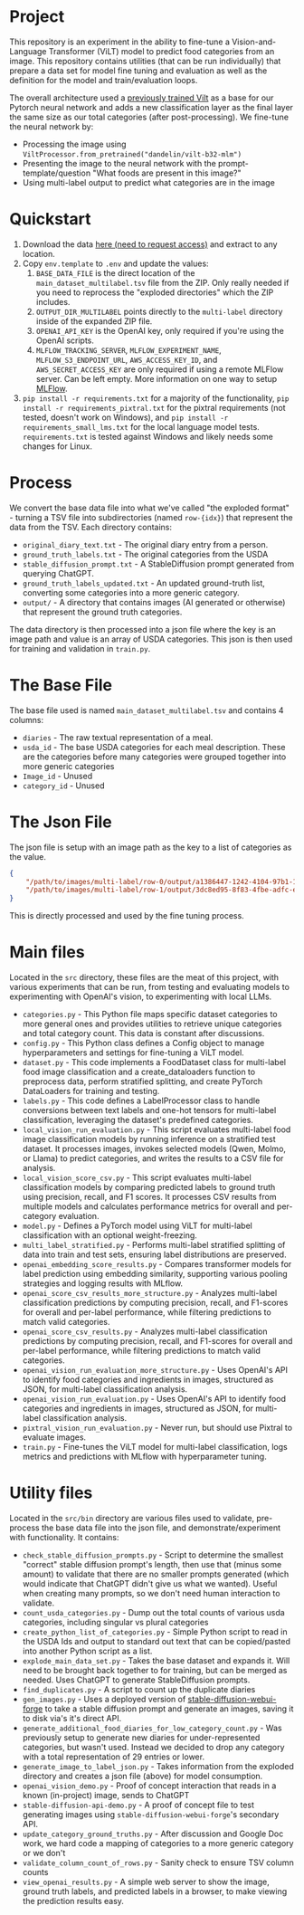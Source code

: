 # Project

This repository is an experiment in the ability to fine-tune a Vision-and-Language Transformer (ViLT) model to predict food categories from an image. This repository contains utilities (that can be run individually) that prepare a data set for model fine tuning and evaluation as well as the definition for the model and train/evaluation loops.

The overall architecture used a [previously trained Vilt](https://huggingface.co/dandelin/vilt-b32-mlm) as a base for our Pytorch neural network and adds a new classification layer as the final layer the same size as our total categories (after post-processing). We fine-tune the neural network by:
- Processing the image using `ViltProcessor.from_pretrained("dandelin/vilt-b32-mlm")`
- Presenting the image to the neural network with the prompt-template/question "What foods are present in this image?"
- Using multi-label output to predict what categories are in the image

# Quickstart
1. Download the data [here (need to request access)](https://lmu.app.box.com/folder/292327189640) and extract to any location.
2. Copy `env.template` to `.env` and update the values:
    1. `BASE_DATA_FILE` is the direct location of the `main_dataset_multilabel.tsv` file from the ZIP. Only really needed if you need to reprocess the "exploded directories" which the ZIP includes.
    2. `OUTPUT_DIR_MULTILABEL` points directly to the `multi-label` directory inside of the expanded ZIP file.
    3. `OPENAI_API_KEY` is the OpenAI key, only required if you're using the OpenAI scripts.
    4. `MLFLOW_TRACKING_SERVER`, `MLFLOW_EXPERIMENT_NAME`, `MLFLOW_S3_ENDPOINT_URL`, `AWS_ACCESS_KEY_ID`, and `AWS_SECRET_ACCESS_KEY` are only required if using a remote MLFlow server. Can be left empty. More information on one way to setup [MLFlow](https://github.com/sachua/mlflow-docker-compose).
3. `pip install -r requirements.txt` for a majority of the functionality, `pip install -r requirements_pixtral.txt` for the pixtral requirements (not tested, doesn't work on Windows), and `pip install -r requirements_small_lms.txt` for the local language model tests. `requirements.txt` is tested against Windows and likely needs some changes for Linux.

# Process
We convert the base data file into what we've called "the exploded format" - turning a TSV file into subdirectories (named `row-{idx}`) that represent the data from the TSV. Each directory contains:
- `original_diary_text.txt` - The original diary entry from a person.
- `ground_truth_labels.txt` - The original categories from the USDA
- `stable_diffusion_prompt.txt` - A StableDiffusion prompt generated from querying ChatGPT.
- `ground_truth_labels_updated.txt` - An updated ground-truth list, converting some categories into a more generic category.
- `output/` - A directory that contains images (AI generated or otherwise) that represent the ground truth categories.

The data directory is then processed into a json file where the key is an image path and value is an array of USDA categories. This json is then used for training and validation in `train.py`.

# The Base File

The base file used is named `main_dataset_multilabel.tsv` and contains 4 columns:
- `diaries` - The raw textual representation of a meal.
- `usda_id` - The base USDA categories for each meal description. These are the categories before many categories were grouped together into more generic categories
- `Image_id` - Unused
- `category_id` - Unused

# The Json File

The json file is setup with an image path as the key to a list of categories as the value.
```json
{
    "/path/to/images/multi-label/row-0/output/a1386447-1242-4104-97b1-1adbe1e738be.png": "bread,bologna,pickles", 
    "/path/to/images/multi-label/row-1/output/3dc8ed95-8f83-4fbe-adfc-ee5ef845fbc1.png": "bread,salami,cheese,pickles,tomatoes", 
}
```
This is directly processed and used by the fine tuning process.

# Main files
Located in the `src` directory, these files are the meat of this project, with various experiments that can be run, from testing and evaluating models to experimenting with OpenAI's vision, to experimenting with local LLMs.

- `categories.py` - This Python file maps specific dataset categories to more general ones and provides utilities to retrieve unique categories and total category count. This data is constant after discussions.
- `config.py` - This Python class defines a Config object to manage hyperparameters and settings for fine-tuning a ViLT model.
- `dataset.py` - This code implements a FoodDataset class for multi-label food image classification and a create_dataloaders function to preprocess data, perform stratified splitting, and create PyTorch DataLoaders for training and testing.
- `labels.py` -  This code defines a LabelProcessor class to handle conversions between text labels and one-hot tensors for multi-label classification, leveraging the dataset's predefined categories.
- `local_vision_run_evaluation.py` - This script evaluates multi-label food image classification models by running inference on a stratified test dataset. It processes images, invokes selected models (Qwen, Molmo, or Llama) to predict categories, and writes the results to a CSV file for analysis.
- `local_vision_score_csv.py` - This script evaluates multi-label classification models by comparing predicted labels to ground truth using precision, recall, and F1 scores. It processes CSV results from multiple models and calculates performance metrics for overall and per-category evaluation.
- `model.py` - Defines a PyTorch model using ViLT for multi-label classification with an optional weight-freezing.
- `multi_label_stratified.py` - Performs multi-label stratified splitting of data into train and test sets, ensuring label distributions are preserved.
- `openai_embedding_score_results.py` - Compares transformer models for label prediction using embedding similarity, supporting various pooling strategies and logging results with MLflow.
- `openai_score_csv_results_more_structure.py` - Analyzes multi-label classification predictions by computing precision, recall, and F1-scores for overall and per-label performance, while filtering predictions to match valid categories.
- `openai_score_csv_results.py` - Analyzes multi-label classification predictions by computing precision, recall, and F1-scores for overall and per-label performance, while filtering predictions to match valid categories.
- `openai_vision_run_evaluation_more_structure.py` - Uses OpenAI's API to identify food categories and ingredients in images, structured as JSON, for multi-label classification analysis.
- `openai_vision_run_evaluation.py` - Uses OpenAI's API to identify food categories and ingredients in images, structured as JSON, for multi-label classification analysis.
- `pixtral_vision_run_evaluation.py` - Never run, but should use Pixtral to evaluate images.
- `train.py` - Fine-tunes the ViLT model for multi-label classification, logs metrics and predictions with MLflow with hyperparameter tuning.

# Utility files
Located in the `src/bin` directory are various files used to validate, pre-process the base data file into the json file, and demonstrate/experiment with functionality. It contains:
- `check_stable_diffusion_prompts.py` - Script to determine the smallest "correct" stable diffusion prompt's length, then use that (minus some amount) to validate that there are no smaller prompts generated (which would indicate that ChatGPT didn't give us what we wanted). Useful when creating many prompts, so we don't need human interaction to validate.
- `count_usda_categories.py` - Dump out the total counts of various usda categories, including singular vs plural categories
- `create_python_list_of_categories.py` - Simple Python script to read in the USDA Ids and output to standard out text that can be copied/pasted into another Python script as a list.
- `explode_main_data_set.py` - Takes the base dataset and expands it. Will need to be brought back together to for training, but can be merged as needed. Uses ChatGPT to generate StableDiffusion prompts.
- `find_duplicates.py` - A script to count up the duplicate diaries
- `gen_images.py` - Uses a deployed version of [stable-diffusion-webui-forge](https://github.com/lllyasviel/stable-diffusion-webui-forge) to take a stable diffusion prompt and generate an images, saving it to disk via's it's direct API.
- `generate_additional_food_diaries_for_low_category_count.py` - Was previously setup to generate new diaries for under-represented categories, but wasn't used. Instead we decided to drop any category with a total representation of 29 entries or lower.
- `generate_image_to_label_json.py` - Takes information from the exploded directory and creates a json file (above) for model consumption.
- `openai_vision_demo.py` - Proof of concept interaction that reads in a known (in-project) image, sends to ChatGPT
- `stable-diffusion-api-demo.py` - A proof of concept file to test generating images using `stable-diffusion-webui-forge`'s secondary API.
- `update_category_ground_truths.py` - After discussion and Google Doc work, we hard code a mapping of categories to a more generic category or we don't 
- `validate_column_count_of_rows.py` - Sanity check to ensure TSV column counts
- `view_openai_results.py` - A simple web server to show the image, ground truth labels, and predicted labels in a browser, to make viewing the prediction results easy.

